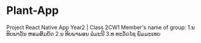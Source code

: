 # Plant-App
Project React Native App Year2 | Class 2CW1
Member's name of group:
1.ນ ທິບພາວັນ ຫອມສົມບັດ
2.ນ ທິບພາພອນ ລໍມະນີ
3.ທ ທະວັດໄຊ ພົມມະເທບ
